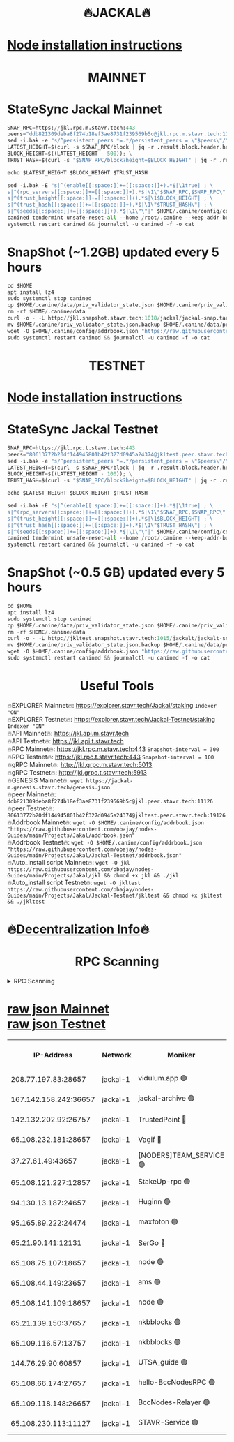 <h1 align="center"> 🔥JACKAL🔥</h1>

[Node installation instructions](https://github.com/obajay/nodes-Guides/tree/main/Projects/Jakal)
=

<h1 align="center"> MAINNET</h1>

# StateSync Jackal Mainnet
```python
SNAP_RPC=https://jkl.rpc.m.stavr.tech:443
peers="ddb821309deba8f274b18ef3ae8731f239569b5c@jkl.rpc.m.stavr.tech:11126"
sed -i.bak -e "s/^persistent_peers *=.*/persistent_peers = \"$peers\"/" $HOME/.canine/config/config.toml
LATEST_HEIGHT=$(curl -s $SNAP_RPC/block | jq -r .result.block.header.height); \
BLOCK_HEIGHT=$((LATEST_HEIGHT - 500)); \
TRUST_HASH=$(curl -s "$SNAP_RPC/block?height=$BLOCK_HEIGHT" | jq -r .result.block_id.hash)

echo $LATEST_HEIGHT $BLOCK_HEIGHT $TRUST_HASH

sed -i.bak -E "s|^(enable[[:space:]]+=[[:space:]]+).*$|\1true| ; \
s|^(rpc_servers[[:space:]]+=[[:space:]]+).*$|\1\"$SNAP_RPC,$SNAP_RPC\"| ; \
s|^(trust_height[[:space:]]+=[[:space:]]+).*$|\1$BLOCK_HEIGHT| ; \
s|^(trust_hash[[:space:]]+=[[:space:]]+).*$|\1\"$TRUST_HASH\"| ; \
s|^(seeds[[:space:]]+=[[:space:]]+).*$|\1\"\"|" $HOME/.canine/config/config.toml
canined tendermint unsafe-reset-all --home /root/.canine --keep-addr-book
systemctl restart canined && journalctl -u canined -f -o cat
```
# SnapShot (~1.2GB) updated every 5 hours
```python
cd $HOME
apt install lz4
sudo systemctl stop canined
cp $HOME/.canine/data/priv_validator_state.json $HOME/.canine/priv_validator_state.json.backup
rm -rf $HOME/.canine/data
curl -o - -L http://jkl.snapshot.stavr.tech:1018/jackal/jackal-snap.tar.lz4 | lz4 -c -d - | tar -x -C $HOME/.canine --strip-components 2
mv $HOME/.canine/priv_validator_state.json.backup $HOME/.canine/data/priv_validator_state.json
wget -O $HOME/.canine/config/addrbook.json "https://raw.githubusercontent.com/obajay/nodes-Guides/main/Projects/Jakal/addrbook.json"
sudo systemctl restart canined && journalctl -u canined -f -o cat
```

<h1 align="center"> TESTNET</h1>

[Node installation instructions](https://github.com/obajay/nodes-Guides/tree/main/Projects/Jakal/Jackal-Testnet)
=

# StateSync Jackal Testnet
```python
SNAP_RPC=https://jkl.rpc.t.stavr.tech:443
peers="80613772b20df144945801b42f327d0945a24374@jkltest.peer.stavr.tech:19126"
sed -i.bak -e "s/^persistent_peers *=.*/persistent_peers = \"$peers\"/" $HOME/.canine/config/config.toml
LATEST_HEIGHT=$(curl -s $SNAP_RPC/block | jq -r .result.block.header.height); \
BLOCK_HEIGHT=$((LATEST_HEIGHT - 100)); \
TRUST_HASH=$(curl -s "$SNAP_RPC/block?height=$BLOCK_HEIGHT" | jq -r .result.block_id.hash)

echo $LATEST_HEIGHT $BLOCK_HEIGHT $TRUST_HASH

sed -i.bak -E "s|^(enable[[:space:]]+=[[:space:]]+).*$|\1true| ; \
s|^(rpc_servers[[:space:]]+=[[:space:]]+).*$|\1\"$SNAP_RPC,$SNAP_RPC\"| ; \
s|^(trust_height[[:space:]]+=[[:space:]]+).*$|\1$BLOCK_HEIGHT| ; \
s|^(trust_hash[[:space:]]+=[[:space:]]+).*$|\1\"$TRUST_HASH\"| ; \
s|^(seeds[[:space:]]+=[[:space:]]+).*$|\1\"\"|" $HOME/.canine/config/config.toml
canined tendermint unsafe-reset-all --home /root/.canine --keep-addr-book
systemctl restart canined && journalctl -u canined -f -o cat
```
# SnapShot (~0.5 GB) updated every 5 hours
```python
cd $HOME
apt install lz4
sudo systemctl stop canined
cp $HOME/.canine/data/priv_validator_state.json $HOME/.canine/priv_validator_state.json.backup
rm -rf $HOME/.canine/data
curl -o - -L http://jkltest.snapshot.stavr.tech:1015/jackalt/jackalt-snap.tar.lz4 | lz4 -c -d - | tar -x -C $HOME/.canine --strip-components 2
mv $HOME/.canine/priv_validator_state.json.backup $HOME/.canine/data/priv_validator_state.json
wget -O $HOME/.canine/config/addrbook.json "https://raw.githubusercontent.com/obajay/nodes-Guides/main/Projects/Jakal/Jackal-Testnet/addrbook.json"
sudo systemctl restart canined && journalctl -u canined -f -o cat
```

 <h1 align="center"> Useful Tools</h1>

🔥EXPLORER Mainnet🔥:      https://explorer.stavr.tech/Jackal/staking		        `Indexer "ON"` \
🔥EXPLORER Testnet🔥:      https://explorer.stavr.tech/Jackal-Testnet/staking     `Indexer "ON"` \
🔥API Mainnet🔥: 			 		 https://jkl.api.m.stavr.tech \
🔥API Testnet🔥: 			 		 https://jkl.api.t.stavr.tech \
🔥RPC Mainnet🔥:           https://jkl.rpc.m.stavr.tech:443              `Snapshot-interval = 300` \
🔥RPC Testnet🔥:           https://jkl.rpc.t.stavr.tech:443              `Snapshot-interval = 100` \
🔥gRPC Mainnet🔥:          http://jkl.grpc.m.stavr.tech:5013 \
🔥gRPC Testnet🔥:          http://jkl.grpc.t.stavr.tech:5913 \
🔥GENESIS Mainnet🔥:    `wget https://jackal-m.genesis.stavr.tech/genesis.json` \
🔥peer Mainnet🔥:					 `ddb821309deba8f274b18ef3ae8731f239569b5c@jkl.peer.stavr.tech:11126` \
🔥peer Testnet🔥:					 `80613772b20df144945801b42f327d0945a24374@jkltest.peer.stavr.tech:19126` \
🔥Addrbook Mainnet🔥:    ```wget -O $HOME/.canine/config/addrbook.json "https://raw.githubusercontent.com/obajay/nodes-Guides/main/Projects/Jakal/addrbook.json"``` \
🔥Addrbook Testnet🔥:    ```wget -O $HOME/.canine/config/addrbook.json "https://raw.githubusercontent.com/obajay/nodes-Guides/main/Projects/Jakal/Jackal-Testnet/addrbook.json"``` \
🔥Auto_install script Mainnet🔥: ```wget -O jkl https://raw.githubusercontent.com/obajay/nodes-Guides/main/Projects/Jakal/jkl && chmod +x jkl && ./jkl``` \
🔥Auto_install script Testnet🔥: ```wget -O jkltest https://raw.githubusercontent.com/obajay/nodes-Guides/main/Projects/Jakal/Jackal-Testnet/jkltest && chmod +x jkltest && ./jkltest```

🔥[Decentralization Info](https://github.com/obajay/StateSync-snapshots/tree/main/Projects/Jackal/Decentralization)🔥
=

<h1 align="center"> RPC Scanning</h1>

<details>
<summary>RPC Scanning</summary>

<h2 align="center"> We scan nodes in real time every 4 hours. And we provide the final result of RPC endpoints.
We cannot influence the operation of these nodes in any way. </h2>


```python
If Voting Power is higher than 0 --> then the Node is a validator of the network and may be subject to attack and be a potential threat to the chain.
```
```python
We marked such validators with a red symbol
```

</details>

[raw json Mainnet](https://rpc-check.jaclalm.stavr.tech/jaclalm/rpc-jaclalm-result.json) \
[raw json Testnet](https://github.com/obajay/StateSync-snapshots/tree/main/Projects/Jackal/Rpc-Check-Testnet)
=

<table><tr><th>IP-Address</th><th>Network</th><th>Moniker</th><th>Latest Block Height</th><th>Earliest Block Height</th><th>Catching Up</th><th>Tx Index</th><th>Voting Power</th><th>Scan Time</th></tr><tr><td>208.77.197.83:28657</td><td>jackal-1</td><td>vidulum.app 🟢</td><td>6831295</td><td>0</td><td>False</td><td>on</td><td>0</td><td>2024-03-11T23:57:15.175432879UTC</td></tr><tr><td>167.142.158.242:36657</td><td>jackal-1</td><td>jackal-archive 🟢</td><td>6831283</td><td>2770293</td><td>False</td><td>on</td><td>0</td><td>2024-03-11T23:57:18.033761422UTC</td></tr><tr><td>142.132.202.92:26757</td><td>jackal-1</td><td>TrustedPoint 🔴</td><td>6831293</td><td>6129401</td><td>False</td><td>on</td><td>298054</td><td>2024-03-11T23:56:24.245987747UTC</td></tr><tr><td>65.108.232.181:28657</td><td>jackal-1</td><td>Vagif 🔴</td><td>6831300</td><td>6462201</td><td>False</td><td>off</td><td>60003</td><td>2024-03-11T23:57:06.925351270UTC</td></tr><tr><td>37.27.61.49:43657</td><td>jackal-1</td><td>[NODERS]TEAM_SERVICE 🟢</td><td>6831290</td><td>6591201</td><td>False</td><td>on</td><td>0</td><td>2024-03-11T23:56:05.859136698UTC</td></tr><tr><td>65.108.121.227:12857</td><td>jackal-1</td><td>StakeUp-rpc 🟢</td><td>6831293</td><td>6604001</td><td>False</td><td>on</td><td>0</td><td>2024-03-11T23:56:24.570332696UTC</td></tr><tr><td>94.130.13.187:24657</td><td>jackal-1</td><td>Huginn 🟢</td><td>6831302</td><td>6707772</td><td>False</td><td>on</td><td>0</td><td>2024-03-11T23:57:22.320372604UTC</td></tr><tr><td>95.165.89.222:24474</td><td>jackal-1</td><td>maxfoton 🟢</td><td>6831172</td><td>6731172</td><td>False</td><td>off</td><td>0</td><td>2024-03-11T23:57:07.649420670UTC</td></tr><tr><td>65.21.90.141:12131</td><td>jackal-1</td><td>SerGo 🔴</td><td>6831292</td><td>6759992</td><td>False</td><td>off</td><td>51100</td><td>2024-03-11T23:56:19.824770707UTC</td></tr><tr><td>65.108.75.107:18657</td><td>jackal-1</td><td>node 🟢</td><td>6831296</td><td>6759992</td><td>False</td><td>on</td><td>0</td><td>2024-03-11T23:56:47.373544401UTC</td></tr><tr><td>65.108.44.149:23657</td><td>jackal-1</td><td>ams 🟢</td><td>6831300</td><td>6760439</td><td>False</td><td>on</td><td>0</td><td>2024-03-11T23:57:07.961704370UTC</td></tr><tr><td>65.108.141.109:18657</td><td>jackal-1</td><td>node 🟢</td><td>6831291</td><td>6773189</td><td>False</td><td>on</td><td>0</td><td>2024-03-11T23:56:11.054365252UTC</td></tr><tr><td>65.21.139.150:37657</td><td>jackal-1</td><td>nkbblocks 🟢</td><td>6831292</td><td>6785001</td><td>False</td><td>on</td><td>0</td><td>2024-03-11T23:56:19.514385243UTC</td></tr><tr><td>65.109.116.57:13757</td><td>jackal-1</td><td>nkbblocks 🟢</td><td>6831302</td><td>6785001</td><td>False</td><td>on</td><td>0</td><td>2024-03-11T23:57:24.653217605UTC</td></tr><tr><td>144.76.29.90:60857</td><td>jackal-1</td><td>UTSA_guide 🟢</td><td>6831299</td><td>6796006</td><td>False</td><td>on</td><td>0</td><td>2024-03-11T23:57:02.155229638UTC</td></tr><tr><td>65.108.66.174:27657</td><td>jackal-1</td><td>hello-BccNodesRPC 🟢</td><td>6831299</td><td>6814501</td><td>False</td><td>on</td><td>0</td><td>2024-03-11T23:57:02.454471770UTC</td></tr><tr><td>65.109.118.148:26657</td><td>jackal-1</td><td>BccNodes-Relayer 🟢</td><td>6831298</td><td>6824301</td><td>False</td><td>on</td><td>0</td><td>2024-03-11T23:56:57.858451639UTC</td></tr><tr><td>65.108.230.113:11127</td><td>jackal-1</td><td>STAVR-Service 🟢</td><td>6831300</td><td>6831001</td><td>False</td><td>on</td><td>0</td><td>2024-03-11T23:57:10.301100966UTC</td></tr></table>

